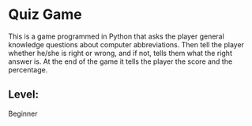 # Quiz Game
This is a game programmed in Python that asks the player general knowledge questions about computer abbreviations. Then tell the player
whether he/she is right or wrong, and if not, tells them what the right answer is. At the end of the game it tells the player the score and the percentage.

## Level:
Beginner
